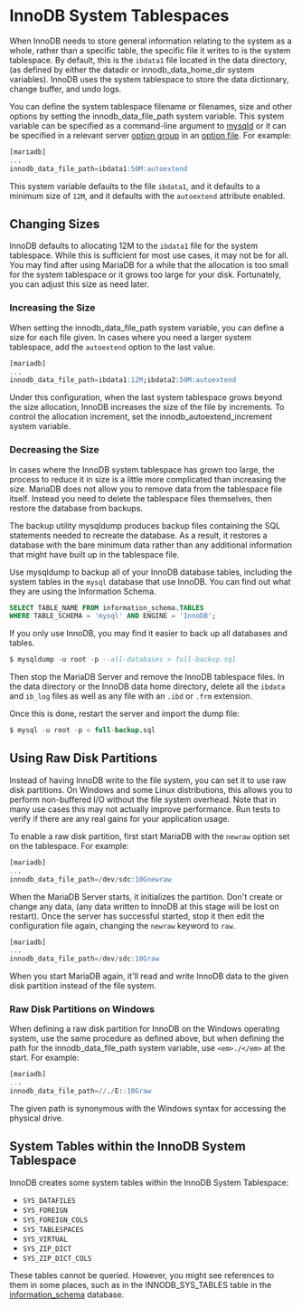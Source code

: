 # InnoDB System Tablespaces

When InnoDB needs to store general information relating to the system as a whole, rather than a specific table, the specific file it writes to is the system tablespace.  By default, this is the `ibdata1` file located in the data directory, (as defined by either the <a undefined>datadir</a> or <a undefined>innodb_data_home_dir</a> system variables).  InnoDB uses the system tablespace to store the data dictionary, change buffer, and undo logs.

You can define the system tablespace filename or filenames, size and other options by setting the <a undefined>innodb_data_file_path</a> system variable. This system variable can be specified as a command-line argument to [mysqld](/mariadb-administration/getting-installing-and-upgrading-mariadb/starting-and-stopping-mariadb/mysqld-options/) or it can be specified in a relevant server [option group](/kb/en/configuring-mariadb-with-option-files/#option-groups) in an [option file](/mariadb-administration/getting-installing-and-upgrading-mariadb/configuring-mariadb-with-option-files/). For example:

```sql
[mariadb]
...
innodb_data_file_path=ibdata1:50M:autoextend
```

This system variable defaults to the file `ibdata1`, and it defaults to a minimum size of `12M`, and it defaults with the `autoextend` attribute enabled.

## Changing Sizes

InnoDB defaults to allocating 12M to the `ibdata1` file for the system tablespace.  While this is sufficient for most use cases, it may not be for all.  You may find after using MariaDB for a while that the allocation is too small for the system tablespace or it grows too large for your disk.  Fortunately, you can adjust this size as need later.

### Increasing the Size

When setting the <a undefined>innodb_data_file_path</a> system variable, you can define a size for each file given.  In cases where you need a larger system tablespace, add the `autoextend` option to the last value.

```sql
[mariadb]
...
innodb_data_file_path=ibdata1:12M;ibdata2:50M:autoextend
```

Under this configuration, when the last system tablespace grows beyond the size allocation, InnoDB increases the size of the file by increments.  To control the allocation increment, set the <a undefined>innodb_autoextend_increment</a> system variable.

### Decreasing the Size

In cases where the InnoDB system tablespace has grown too large, the process to reduce it in size is a little more complicated than increasing the size.  MariaDB does not allow you to remove data from the tablespace file itself.  Instead you need to delete the tablespace files themselves, then restore the database from backups.

The backup utility mysqldump produces backup files containing the SQL statements needed to recreate the database.  As a result, it restores a database with the bare minimum data rather than any additional information that might have built up in the tablespace file.

Use mysqldump to backup all of your InnoDB database tables, including the system tables in the `mysql` database that use InnoDB.  You can find out what they are using the Information Schema.

```sql
SELECT TABLE_NAME FROM information_schema.TABLES
WHERE TABLE_SCHEMA = 'mysql' AND ENGINE = 'InnoDB';
```

If you only use InnoDB, you may find it easier to back up all databases and tables.

```sql
$ mysqldump -u root -p --all-databases > full-backup.sql
```

Then stop the MariaDB Server and remove the InnoDB tablespace files.  In the data directory or the InnoDB data home directory, delete all the `ibdata` and `ib_log` files as well as any file with an `.ibd` or `.frm` extension.

Once this is done, restart the server and import the dump file:

```sql
$ mysql -u root -p < full-backup.sql
```

## Using Raw Disk Partitions

Instead of having InnoDB write to the file system, you can set it to use raw disk partitions.  On Windows and some Linux distributions, this allows you to perform non-buffered I/O without the file system overhead.  Note that in many use cases this may not actually improve performance.  Run tests to verify if there are any real gains for your application usage.

To enable a raw disk partition, first start MariaDB with the `newraw` option set on the tablespace.  For example:

```sql
[mariadb]
...
innodb_data_file_path=/dev/sdc:10Gnewraw
```

When the MariaDB Server starts, it initializes the partition.  Don't create or change any data, (any data written to InnoDB at this stage will be lost on restart).  Once the server has successful started, stop it then edit the configuration file again, changing the `newraw` keyword to `raw`.

```sql
[mariadb]
...
innodb_data_file_path=/dev/sdc:10Graw
```

When you start MariaDB again, it'll read and write InnoDB data to the given disk partition instead of the file system.

### Raw Disk Partitions on Windows

When defining a raw disk partition for InnoDB on the Windows operating system, use the same procedure as defined above, but when defining the path for the <a undefined>innodb_data_file_path</a> system variable, use `<em>./</em>` at the start. For example:

```sql
[mariadb]
...
innodb_data_file_path=//./E::10Graw
```

The given path is synonymous with the Windows syntax for accessing the physical drive.

## System Tables within the InnoDB System Tablespace

InnoDB creates some system tables within the InnoDB System Tablespace:

- `SYS_DATAFILES`
- `SYS_FOREIGN`
- `SYS_FOREIGN_COLS`
- `SYS_TABLESPACES`
- `SYS_VIRTUAL`
- `SYS_ZIP_DICT`
- `SYS_ZIP_DICT_COLS`

These tables cannot be queried. However, you might see references to them in some places, such as in the <a undefined>INNODB_SYS_TABLES</a> table in the [information_schema](/sql-statements-structure/sql-statements/administrative-sql-statements/system-tables/information-schema/information-schema-tables/) database.